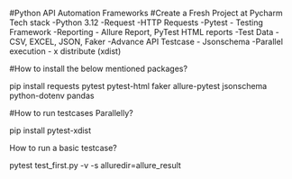 #Python API Automation Frameworks
#Create a Fresh Project at Pycharm
Tech stack
-Python 3.12
-Request -HTTP Requests
-Pytest - Testing Framework
-Reporting - Allure Report, PyTest HTML reports
-Test Data -CSV, EXCEL, JSON, Faker
-Advance API Testcase - Jsonschema
-Parallel execution - x distribute (xdist)

#How to install the below mentioned packages?

pip install requests pytest pytest-html faker allure-pytest jsonschema python-dotenv pandas

#How to run testcases Parallelly?

pip install pytest-xdist

How to run a basic testcase?

pytest test_first.py -v -s alluredir=allure_result
